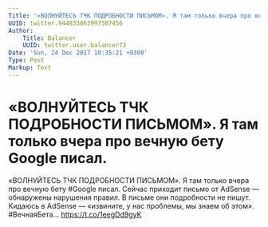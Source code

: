 ```yaml
---
Title: '«ВОЛНУЙТЕСЬ ТЧК ПОДРОБНОСТИ ПИСЬМОМ». Я там только вчера про вечную бету Google писал.'
UUID: twitter.944833863997587456
Author:
    Title: Balancer
    UUID: twitter.user.balancer73
Date: 'Sun, 24 Dec 2017 10:35:21 +0300'
Type: Post
Markup: Text
---
```


# «ВОЛНУЙТЕСЬ ТЧК ПОДРОБНОСТИ ПИСЬМОМ». Я там только вчера про вечную бету Google писал.

«ВОЛНУЙТЕСЬ ТЧК ПОДРОБНОСТИ ПИСЬМОМ». Я там только вчера про
вечную бету #Google писал. Сейчас приходит письмо от AdSense
— обнаружены нарушения правил. В письме они подробности не
пишут. Кидаюсь в AdSense — «извините, у нас проблемы, мы
знаем об этом». #ВечнаяБета... https://t.co/1eegDd9gyK